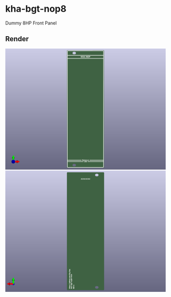 # kha-bgt-nop8

Dummy 8HP Front Panel

## Render

<img src="kha-bgt-nop8-render-front.png" width="800"/>

<img src="kha-bgt-nop8-render-back.png" width="800"/>

